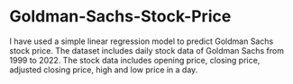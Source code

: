 # Goldman-Sachs-Stock-Price
I have used a simple linear regression model to predict Goldman Sachs stock price. The dataset includes daily stock data of Goldman Sachs from 1999 to 2022. The stock data includes opening price, closing price, adjusted closing price, high and low price in a day.
